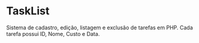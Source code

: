 # TaskList
Sistema de cadastro, edição, listagem e exclusão de tarefas em PHP. Cada tarefa possui ID, Nome, Custo e Data.
